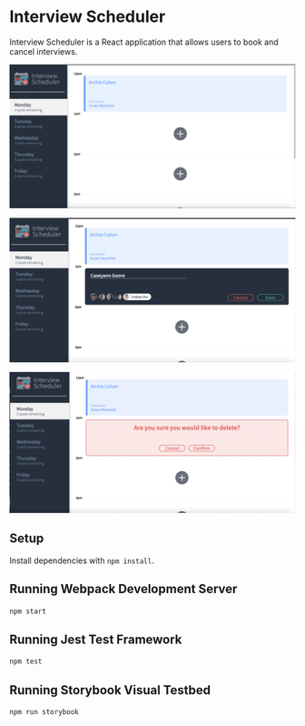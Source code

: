 # Interview Scheduler

Interview Scheduler is a React application that allows users to book and cancel interviews. 

![HomePage:](https://github.com/gloryandgoore/scheduler/blob/master/docs/Scheduler%20-%20Homepage.png)


![Edit Appointments:](https://github.com/gloryandgoore/scheduler/blob/master/docs/Scheduler%20-%20Edit%20Appointment.png)

![Delete Appointments:](https://github.com/gloryandgoore/scheduler/blob/master/docs/Scheduler%20-%20Delete%20Appointment.png)

## Setup

Install dependencies with `npm install`.

## Running Webpack Development Server

```sh
npm start
```

## Running Jest Test Framework

```sh
npm test
```

## Running Storybook Visual Testbed

```sh
npm run storybook
```
